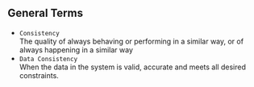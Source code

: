 ## General Terms

- `Consistency`  
  The quality of always behaving or performing in a similar way, or of always happening in a similar way
- `Data Consistency`  
  When the data in the system is valid, accurate and meets all desired constraints.
